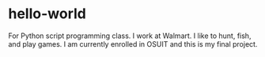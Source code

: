 # hello-world
For Python script programming class.
I work at Walmart. I like to hunt, fish, and play games.  I am currently enrolled in OSUIT and this is my final project.
